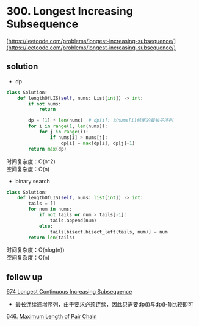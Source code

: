 # 300. Longest Increasing Subsequence

[https://leetcode.com/problems/longest-increasing-subsequence/](https://leetcode.com/problems/longest-increasing-subsequence/)

## solution

- dp

```python
class Solution:
    def lengthOfLIS(self, nums: List[int]) -> int:
        if not nums:
            return

        dp = [1] * len(nums)  # dp[i]: 以nums[i]结尾的最长子序列
        for i in range(1, len(nums)):
            for j in range(i):
                if nums[i] > nums[j]:
                    dp[i] = max(dp[i], dp[j]+1)
        return max(dp)
```

时间复杂度：O(n^2) <br>
空间复杂度：O(n)

- binary search

```python
class Solution:
    def lengthOfLIS(self, nums: list[int]) -> int:
        tails = []
        for num in nums:
            if not tails or num > tails[-1]:
                tails.append(num)
            else:
                tails[bisect.bisect_left(tails, num)] = num
        return len(tails)
```

时间复杂度：O(nlog(n)) <br>
空间复杂度：O(n)

## follow up

[674 Longest Continuous Increasing Subsequence](./674.%20Longest%20Continuous%20Increasing%20Subsequence.md)

- 最长连续递增序列，由于要求必须连续，因此只需要dp(i)与dp(i-1)比较即可

[646. Maximum Length of Pair Chain](https://leetcode.com/problems/maximum-length-of-pair-chain/description/)

```python

```
